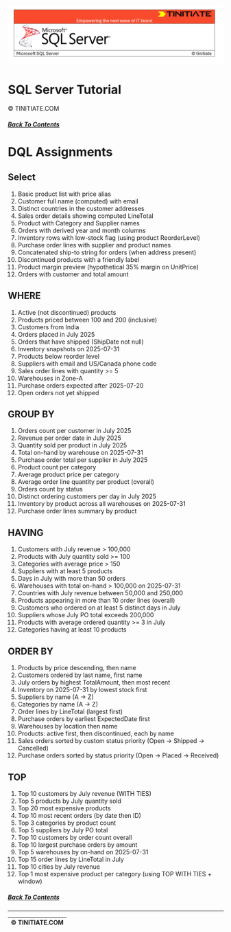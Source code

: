 ![SQL Server Tinitiate Image](../../../sqlserver-sql/sqlserver.png)

# SQL Server Tutorial
&copy; TINITIATE.COM

##### [Back To Contents](./README.md)

# DQL Assignments

## Select
1. Basic product list with price alias
2. Customer full name (computed) with email
3. Distinct countries in the customer addresses
4. Sales order details showing computed LineTotal
5. Product with Category and Supplier names
6. Orders with derived year and month columns
7. Inventory rows with low-stock flag (using product ReorderLevel)
8. Purchase order lines with supplier and product names
9. Concatenated ship-to string for orders (when address present)
10. Discontinued products with a friendly label
11. Product margin preview (hypothetical 35% margin on UnitPrice)
12. Orders with customer and total amount

## WHERE
1. Active (not discontinued) products
2. Products priced between 100 and 200 (inclusive)
3. Customers from India
4. Orders placed in July 2025
5. Orders that have shipped (ShipDate not null)
6. Inventory snapshots on 2025-07-31
7. Products below reorder level
8. Suppliers with email and US/Canada phone code
9. Sales order lines with quantity >= 5
10. Warehouses in Zone-A
11. Purchase orders expected after 2025-07-20
12. Open orders not yet shipped

## GROUP BY
1. Orders count per customer in July 2025
2. Revenue per order date in July 2025
3. Quantity sold per product in July 2025
4. Total on-hand by warehouse on 2025-07-31
5. Purchase order total per supplier in July 2025
6. Product count per category
7. Average product price per category
8. Average order line quantity per product (overall)
9. Orders count by status
10. Distinct ordering customers per day in July 2025
11. Inventory by product across all warehouses on 2025-07-31
12. Purchase order lines summary by product

## HAVING
1. Customers with July revenue > 100,000
2. Products with July quantity sold >= 100
3. Categories with average price > 150
4. Suppliers with at least 5 products
5. Days in July with more than 50 orders
6. Warehouses with total on-hand > 100,000 on 2025-07-31
7. Countries with July revenue between 50,000 and 250,000
8. Products appearing in more than 10 order lines (overall)
9. Customers who ordered on at least 5 distinct days in July
10. Suppliers whose July PO total exceeds 200,000
11. Products with average ordered quantity >= 3 in July
12. Categories having at least 10 products

## ORDER BY
1. Products by price descending, then name
2. Customers ordered by last name, first name
3. July orders by highest TotalAmount, then most recent
4. Inventory on 2025-07-31 by lowest stock first
5. Suppliers by name (A → Z)
6. Categories by name (A → Z)
7. Order lines by LineTotal (largest first)
8. Purchase orders by earliest ExpectedDate first
9. Warehouses by location then name
10. Products: active first, then discontinued, each by name
11. Sales orders sorted by custom status priority (Open → Shipped → Cancelled)
12. Purchase orders sorted by status priority (Open → Placed → Received)

## TOP
1. Top 10 customers by July revenue (WITH TIES)
2. Top 5 products by July quantity sold
3. Top 20 most expensive products
4. Top 10 most recent orders (by date then ID)
5. Top 3 categories by product count
6. Top 5 suppliers by July PO total
7. Top 10 customers by order count overall
8. Top 10 largest purchase orders by amount
9. Top 5 warehouses by on-hand on 2025-07-31
10. Top 15 order lines by LineTotal in July
11. Top 10 cities by July revenue
12. Top 1 most expensive product per category (using TOP WITH TIES + window)

##### [Back To Contents](./README.md)
***
| &copy; TINITIATE.COM |
|----------------------|

